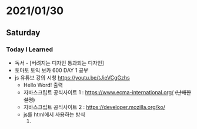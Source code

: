 # 2021/01/30

## Saturday

### Today I Learned

* 독서 - [버려지는 디자인 통과되는 디자인]
* 토마토 토익 보카 600 DAY 1 공부
* js 유튜브 강의 시청 https://youtu.be/tJieVCgGzhs
    * Hello Word! 출력
    * 자바스크립트 공식사이트 1 : https://www.ecma-international.org/ ~~(난해한 설명)~~
    * 자바스크립트 공식사이트 2 : https://developer.mozilla.org/ko/
    * js를 html에서 사용하는 방식
        1. <script>를  <head>안에 넣었을 때   
           : js 파일이 크거나 인터넷 연결 상태가 좋지 않을 때, user가 웹사이트를 보는 데까지 많은 시간이 걸리게 된다.
        2. <script>를 <body>안의 끝부분에 넣었을 때   
           : user가 html의 컨텐츠는 빠르게 볼 수 있지만, 웹사이트가 js에 의존적이라면 user가 의미있는 컨텐츠를 보기 위해서는 서버에서 fetching(받아오기) 시간과 executing(적용하기) 시간이 굉장히 길어질 수 있다.
        3. <script>를 <head>안에서 [asyn] 속성값(=true)을 사용할 때   
           : <body>끝에 사용하는 것보다는 fetching js와 parsing html을 병렬로 하기 때문에 시간을 절약할 수 있지만, js가 html이 parsing(읽어지기)도 전에 실행이 되기에 js에서 필요한 요소들이 html에서 정의되지 않을 수도 있고, html을 parsing(읽기)하는 동안에 js를 실행하기 위해 멈출 수 있기 때문에 user가 웹사이트를 보는데 시간이 걸릴 수 있다.
        4. <script>를 <head>안에서 [defer] 속성을 사용할 때   
           : html을 parsing(읽기)하는 동안 필요한 js를 모두 받아두고 html parsing이 끝났을 때 user에게 웹사이트를 보여주고 js를 실행한다.
        * async 속성과 defer 속성의 차이점
            * head<script> + async 속성   
                   : 먼저 fetching(받아오기)이 끝난 js를 실행하기 때문에 순서에 의존적인 js라면 문제가 생길 수 있다.
            * head<script> + defer 속성   
                   : async와 다르게 html을 parsing하는 동안 js를 fetching(받아오기)하기 때문에 정의해둔 순서대로 js를 실행시킬 수 있다. 
    * ['use strict';]를 사용하는 이유   
           : use strict를 사용하지 않았을 때, 선언하지 않은 변수에 값을 할당해도 js에서는 문제될 게 없지만, use strict를 사용했을 때는 저런 선언하지도 않은 변수를 사용하게 되는 개발자의 실수를 막을 수 있다.

### Realization

* 저 js 영상만 몇번을 멈췄다 했는지 모르겠다.. 정리할게 너무 많아 !!
* 드디어 토익 단어 보카책을 샀다!!! 이거 공부하고 RC하면 되겠지?
* 수면리듬 맞추기 실패.. 